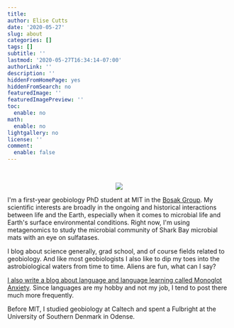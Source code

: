 ```yaml
---
title:  
author: Elise Cutts
date: '2020-05-27'
slug: about
categories: []
tags: []
subtitle: ''
lastmod: '2020-05-27T16:34:14-07:00'
authorLink: ''
description: ''
hiddenFromHomePage: yes
hiddenFromSearch: no
featuredImage: ''
featuredImagePreview: ''
toc:
  enable: no
math:
  enable: no
lightgallery: no
license: ''
comment:
  enable: false
---
```


<br>

<center>

![](images/me_geologisthat.jpg)

</center>

I'm a first-year geobiology PhD student at MIT in the [Bosak Group](http://bosaklab.scripts.mit.edu/). My scientific interests are broadly in the ongoing and historical interactions between life and the Earth, especially when it comes to microbial life and Earth's surface environmental conditions. Right now, I'm using metagenomics to study the microbial community of Shark Bay microbial mats with an eye on sulfatases.

I blog about science generally, grad school, and of course fields related to geobiology. And like most geobiologists I also like to dip my toes into the astrobiological waters from time to time. Aliens are fun, what can I say? 

[I also write a blog about language and language learning called Monoglot Anxiety](http://www.monoglotanxiety.com). Since languages are my hobby and not my job, I tend to post there much more frequently. 

Before MIT, I studied geobiology at Caltech and spent a Fulbright at the University of Southern Denmark in Odense. 